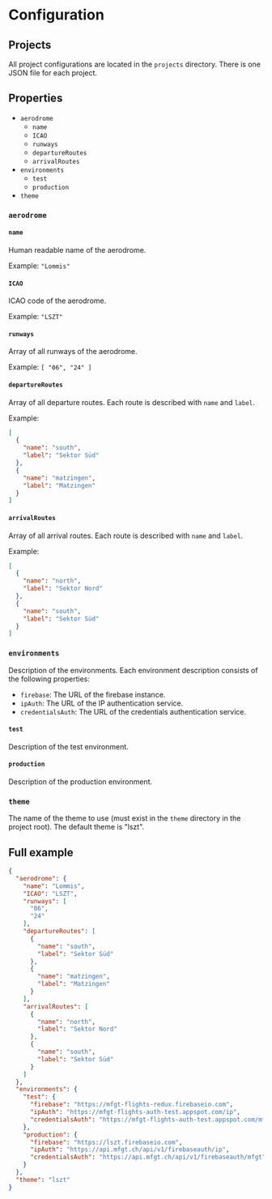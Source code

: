 # Configuration

## Projects

All project configurations are located in the `projects` directory. There is one JSON file for each
project.

## Properties

* `aerodrome`
  * `name`
  * `ICAO`
  * `runways`
  * `departureRoutes`
  * `arrivalRoutes`
* `environments`
  * `test`
  * `production`
* `theme`

### `aerodrome`

#### `name`

Human readable name of the aerodrome.

Example: `"Lommis"`

#### `ICAO`

ICAO code of the aerodrome.

Example: `"LSZT"`

#### `runways`

Array of all runways of the aerodrome.

Example: `[ "06", "24" ]`

#### `departureRoutes`

Array of all departure routes. Each route is described with `name` and `label`.

Example:

```json
[
  {
    "name": "south",
    "label": "Sektor Süd"
  },
  {
    "name": "matzingen",
    "label": "Matzingen"
  }
]
```

#### `arrivalRoutes`

Array of all arrival routes. Each route is described with `name` and `label`.

Example:

```json
[
  {
    "name": "north",
    "label": "Sektor Nord"
  },
  {
    "name": "south",
    "label": "Sektor Süd"
  }
]
```

### `environments`

Description of the environments. Each environment description consists of the following properties:
* `firebase`: The URL of the firebase instance.
* `ipAuth`: The URL of the IP authentication service.
* `credentialsAuth`: The URL of the credentials authentication service.

#### `test`

Description of the test environment.

#### `production`

Description of the production environment.

### `theme`

The name of the theme to use (must exist in the `theme` directory in the project root). The default theme is "lszt".
## Full example


```json
{
  "aerodrome": {
    "name": "Lommis",
    "ICAO": "LSZT",
    "runways": [
      "06",
      "24"
    ],
    "departureRoutes": [
      {
        "name": "south",
        "label": "Sektor Süd"
      },
      {
        "name": "matzingen",
        "label": "Matzingen"
      }
    ],
    "arrivalRoutes": [
      {
        "name": "north",
        "label": "Sektor Nord"
      },
      {
        "name": "south",
        "label": "Sektor Süd"
      }
    ]
  },
  "environments": {
    "test": {
      "firebase": "https://mfgt-flights-redux.firebaseio.com",
      "ipAuth": "https://mfgt-flights-auth-test.appspot.com/ip",
      "credentialsAuth": "https://mfgt-flights-auth-test.appspot.com/mfgt"
    },
    "production": {
      "firebase": "https://lszt.firebaseio.com",
      "ipAuth": "https://api.mfgt.ch/api/v1/firebaseauth/ip",
      "credentialsAuth": "https://api.mfgt.ch/api/v1/firebaseauth/mfgt"
    }
  },
  "theme": "lszt"
}
```
